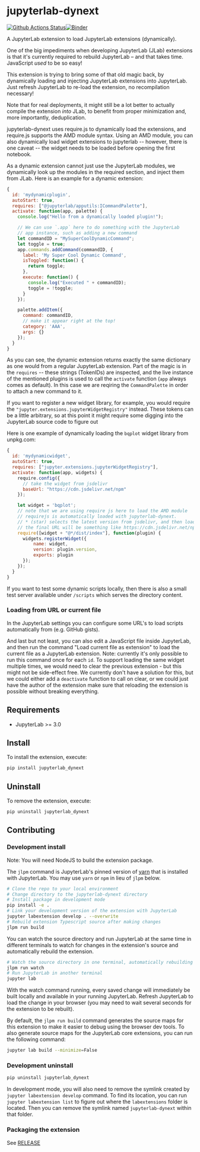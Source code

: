 # jupyterlab-dynext

[![Github Actions Status](https://github.com/wolfv/jupyterlab-dynext/workflows/Build/badge.svg)](https://github.com/wolfv/jupyterlab-dynext/actions/workflows/build.yml)[![Binder](https://mybinder.org/badge_logo.svg)](https://mybinder.org/v2/gh/wolfv/jupyterlab-dynext/main?urlpath=lab)

A JupyterLab extension to load JupyterLab extensions (dynamically). 

One of the big impediments when developing JupyterLab (JLab) extensions is that it's currently required to 
rebuild JupyterLab – and that takes time. JavaScript _used_ to be so easy! 

This extension is trying to bring some of that old magic back, by dynamically loading and injecting JupyterLab extensions into JupyterLab.
Just refresh JupyterLab to re-load the extension, no recompilation necessary!

Note that for real deployments, it might still be a lot better to actually compile the extension *into* JLab, to benefit from proper minimization and, more importantly, deduplication.

jupyterlab-dynext uses require.js to dynamically load the extensions, and require.js supports the AMD module syntax. Using an AMD module, you can also dynamically load widget extensions to jupyterlab -- however, there is one caveat -- the widget needs to be loaded before opening the first notebook.

As a dynamic extension cannot just use the JupyterLab modules, we dynamically look up the modules in the required section, and inject them from JLab. Here is an example for a dynamic extension:

```js
{
  id: 'mydynamicplugin',
  autoStart: true,
  requires: ["@jupyterlab/apputils:ICommandPalette"],
  activate: function(app, palette) {
    console.log("Hello from a dynamically loaded plugin!");

    // We can use `.app` here to do something with the JupyterLab
    // app instance, such as adding a new command
    let commandID = "MySuperCoolDynamicCommand";
    let toggle = true;
    app.commands.addCommand(commandID, {
      label: 'My Super Cool Dynamic Command',
      isToggled: function() {
        return toggle;
      },
      execute: function() {
        console.log("Executed " + commandID);
        toggle = !toggle;
      }
    });

    palette.addItem({
      command: commandID,
      // make it appear right at the top!
      category: 'AAA',
      args: {}
    });
  }
}
```

As you can see, the dynamic extension returns exactly the same dictionary as one would from a regular JupyterLab extension.
Part of the magic is in the `requires` -- these strings (TokenIDs) are inspected, and the live instance of the mentioned plugins is used to call the `activate` function (`app` always comes as default). In this case we are reqiring the `CommandPalette` in order to attach a new command to it.

If you want to register a new widget library, for example, you would require the `"jupyter.extensions.jupyterWidgetRegistry"` instead.
These tokens can be a little arbitrary, so at this point it might require some digging into the JupyterLab source code to figure out 

Here is one example of dynamically loading the `bqplot` widget library from unpkg.com:

```js
{
  id: 'mydynamicwidget',
  autoStart: true,
  requires: ["jupyter.extensions.jupyterWidgetRegistry"],
  activate: function(app, widgets) {
    require.config({
      // take the widget from jsdelivr
      baseUrl: "https://cdn.jsdelivr.net/npm"
    });

    let widget = 'bqplot';
    // note that we are using require js here to load the AMD module
    // requirejs is automatically loaded with jupyterlab-dynext.
    // * (star) selects the latest version from jsdelivr, and then loads the `/dist/index.js` file
    // the final URL will be something like https://cdn.jsdelivr.net/npm/bqplot@*/dist/index.js
    require([widget + "@*/dist/index"], function(plugin) {
      widgets.registerWidget({
          name: widget,
          version: plugin.version,
          exports: plugin
      });
    });
  }
}

```

If you want to test some dynamic scripts locally, then there is also a small test server available under `/scripts` which serves the directory content.

### Loading from URL or current file

In the JupyterLab settings you can configure some URL's to load scripts automatically from (e.g. GitHub gists).

And last but not least, you can also edit a JavaScript file inside JupyterLab, and then run the command "Load current file as extension" to load the current file as a JupyterLab extension. Note: currently it's only possible to run this command once for each `id`. To support loading the same widget multiple times, we would need to clear the previous extension - but this might not be side-effect free. We currently don't have a solution for this, but we could either add a `deactivate` function to call on clear, or we could just have the author of the extension make sure that reloading the extension is possible without breaking everything.



## Requirements

* JupyterLab >= 3.0

## Install

To install the extension, execute:

```bash
pip install jupyterlab_dynext
```

## Uninstall

To remove the extension, execute:

```bash
pip uninstall jupyterlab_dynext
```


## Contributing

### Development install

Note: You will need NodeJS to build the extension package.

The `jlpm` command is JupyterLab's pinned version of
[yarn](https://yarnpkg.com/) that is installed with JupyterLab. You may use
`yarn` or `npm` in lieu of `jlpm` below.

```bash
# Clone the repo to your local environment
# Change directory to the jupyterlab-dynext directory
# Install package in development mode
pip install -e .
# Link your development version of the extension with JupyterLab
jupyter labextension develop . --overwrite
# Rebuild extension Typescript source after making changes
jlpm run build
```

You can watch the source directory and run JupyterLab at the same time in different terminals to watch for changes in the extension's source and automatically rebuild the extension.

```bash
# Watch the source directory in one terminal, automatically rebuilding when needed
jlpm run watch
# Run JupyterLab in another terminal
jupyter lab
```

With the watch command running, every saved change will immediately be built locally and available in your running JupyterLab. Refresh JupyterLab to load the change in your browser (you may need to wait several seconds for the extension to be rebuilt).

By default, the `jlpm run build` command generates the source maps for this extension to make it easier to debug using the browser dev tools. To also generate source maps for the JupyterLab core extensions, you can run the following command:

```bash
jupyter lab build --minimize=False
```

### Development uninstall

```bash
pip uninstall jupyterlab_dynext
```

In development mode, you will also need to remove the symlink created by `jupyter labextension develop`
command. To find its location, you can run `jupyter labextension list` to figure out where the `labextensions`
folder is located. Then you can remove the symlink named `jupyterlab-dynext` within that folder.

### Packaging the extension

See [RELEASE](RELEASE.md)
